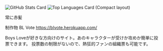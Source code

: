 ![GitHub Stats Card](https://github-readme-stats.vercel.app/api?username=aaya19900106)
![Top Languages Card (Compact layout)](https://github-readme-stats.vercel.app/api/top-langs/?username=zizi4n5&layout=compact)

常に赤髪

制作物
BL Vote
https://blvote.herokuapp.com/

Boys Loveが好きな方向けのサイト。あのキャラクターが受けか攻めか簡単に投票できます。
投票数の制限がないので、熱狂的ファンの組織票も可能です。
